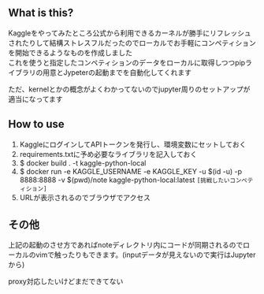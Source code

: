 ## What is this?

Kaggleをやってみたところ公式から利用できるカーネルが勝手にリフレッシュされたりして結構ストレスフルだったのでローカルでお手軽にコンペティションを開始できるようなものを作成しました  
これを使うと指定したコンペティションのデータをローカルに取得しつつpipライブラリの用意とJypeterの起動までを自動化してくれます

ただ、kernelとかの概念がよくわかってないのでjupyter周りのセットアップが適当になってます

## How to use

1. KaggleにログインしてAPIトークンを発行し、環境変数にセットしておく
1. requirements.txtに予め必要なライブラリを記入しておく
1. $ docker build . -t kaggle-python-local
1. $ docker run -e KAGGLE_USERNAME -e KAGGLE_KEY -u $(id -u) -p 8888:8888 -v $(pwd)/note kaggle-python-local:latest ``[挑戦したいコンペティション]``
1. URLが表示されるのでブラウザでアクセス


## その他

上記の起動のさせ方であればnoteディレクトリ内にコードが同期されるのでローカルのvimで触ったりもできます。(inputデータが見えないので実行はJupyterから)

proxy対応したいけどまだできてない
